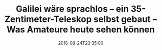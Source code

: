 ---
date: '2016-08-24T23:35:00'
talk_date: '2010-02-01T00:00:00'
talk_speakers:
  speaker1:
    name: Stefan Kuhn
title: Galilei wäre sprachlos – ein 35-Zentimeter-Teleskop selbst gebaut – Was Amateure
  heute sehen können
---
